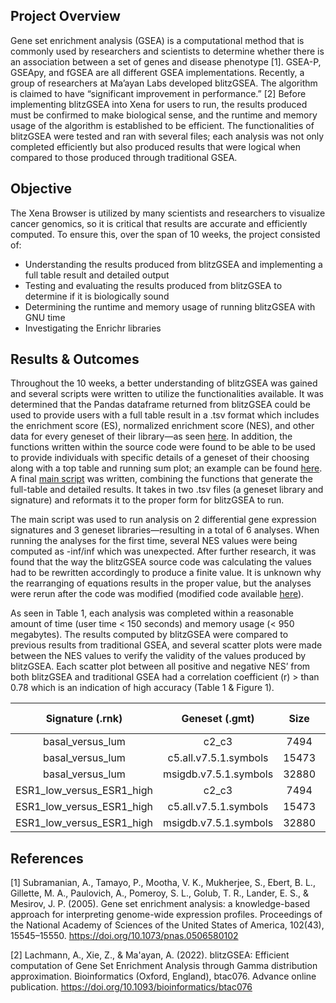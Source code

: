 ## Project Overview
Gene set enrichment analysis (GSEA) is a computational method that is commonly used by researchers and scientists to determine whether there is an association between a set of genes and disease phenotype [1]. GSEA-P, GSEApy, and fGSEA are all different GSEA implementations. Recently, a group of researchers at Ma’ayan Labs developed blitzGSEA. The algorithm is claimed to have “significant improvement in performance.” [2] Before implementing blitzGSEA into Xena for users to run, the results produced must be confirmed to make biological sense, and the runtime and memory usage of the algorithm is established to be efficient. The functionalities of blitzGSEA were tested and ran with several files; each analysis was not only completed efficiently but also produced results that were logical when compared to those produced through traditional GSEA. 
## Objective
The Xena Browser is utilized by many scientists and researchers to visualize cancer genomics,  so it is critical that results are accurate and efficiently computed. To ensure this, over the span of 10 weeks, the project consisted of: 
* Understanding the results produced from blitzGSEA and implementing a full table result and detailed output 
* Testing and evaluating the results produced from blitzGSEA to determine if it is biologically sound
* Determining the runtime and memory usage of running blitzGSEA with GNU time
* Investigating the Enrichr libraries 

## Results & Outcomes
Throughout the 10 weeks, a better understanding of blitzGSEA was gained and several scripts were written to utilize the functionalities available. It was determined that the Pandas dataframe returned from blitzGSEA could be used to provide users with a full table result in a .tsv format which includes the enrichment score (ES), normalized enrichment score (NES), and other data for every geneset of their library—as seen [here](https://github.com/callylin/xena_blitzGSEA/tree/main/results). In addition, the functions written within the source code were found to be able to be used to provide individuals with specific details of a geneset of their choosing along with a top table and running sum plot; an example can be found [here](https://github.com/callylin/xena_blitzGSEA/tree/main/results/detailed_output). A final [main script](https://github.com/callylin/xena_blitzGSEA/blob/main/scripts/main.py) was written, combining the functions that generate the full-table and detailed results. It takes in two .tsv files (a geneset library and signature) and reformats it to the proper form for blitzGSEA to run.

The main script was used to run analysis on 2 differential gene expression signatures and 3 geneset libraries—resulting in a total of 6 analyses. When running the analyses for the first time, several NES values were being computed as -inf/inf which was unexpected. After further research, it was found that the way the blitzGSEA source code was calculating the values had to be rewritten accordingly to produce a finite value. It is unknown why the rearranging of equations results in the proper value, but the analyses were rerun after the code was modified (modified code available [here](https://github.com/callylin/blitzgsea)). 

As seen in Table 1, each analysis was completed within a reasonable amount of time (user time < 150 seconds) and memory usage (< 950 megabytes). The results computed by blitzGSEA were compared to previous results from traditional GSEA, and several scatter plots were made between the NES values to verify the validity of the values produced by blitzGSEA. Each scatter plot between all positive and negative NES’ from both blitzGSEA and traditional GSEA had a correlation coefficient (r) > than 0.78 which is an indication of high accuracy (Table 1 & Figure 1). 

| Signature (.rnk) | Geneset (.gmt) | Size | Time (s) | Memory (mb) | r |
|      :----:      |     :----:     | :---:|  :----:  |   :----:    |:-:|
| basal_versus_lum |      c2_c3     | 7494 | 121.28 | 303.968 | 0.78891888 |
| basal_versus_lum | c5.all.v7.5.1.symbols | 15473 | 119.78 | 477.532 | — |
| basal_versus_lum | msigdb.v7.5.1.symbols | 32880 | 144.36 | 994.368 | - |
| ESR1_low_versus_ESR1_high |      c2_c3     | 7494 | 116.80 | 308.456 | 0.88312513 |
| ESR1_low_versus_ESR1_high | c5.all.v7.5.1.symbols | 15473 | 118.71 | 444.304 | 0.87125943 |
| ESR1_low_versus_ESR1_high | msigdb.v7.5.1.symbols | 32880 | 144.95 | 939.568 |0.88575674 |

## References
[1] Subramanian, A., Tamayo, P., Mootha, V. K., Mukherjee, S., Ebert, B. L., Gillette, M. A., Paulovich, A., Pomeroy, S. L., Golub, T. R., Lander, E. S., & Mesirov, J. P. (2005). Gene set enrichment analysis: a knowledge-based approach for interpreting genome-wide expression profiles. Proceedings of the National Academy of Sciences of the United States of America, 102(43), 15545–15550. https://doi.org/10.1073/pnas.0506580102 

[2] Lachmann, A., Xie, Z., & Ma'ayan, A. (2022). blitzGSEA: Efficient computation of Gene Set Enrichment Analysis through Gamma distribution approximation. Bioinformatics (Oxford, England), btac076. Advance online publication. https://doi.org/10.1093/bioinformatics/btac076 
